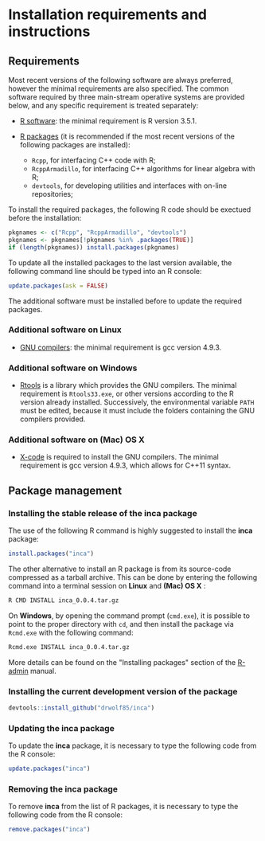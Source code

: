 # Installation requirements and instructions

## Requirements
Most recent versions of the following software are always preferred, however the minimal requirements are also specified. The common software required by three main-stream operative systems are provided below, and any specific requirement is treated separately:

 * [R software](http://www.r-project.org/): the minimal requirement is R version 3.5.1.

 * [R packages](http://cran.r-project.org/) (it is recommended if the most recent versions of the following packages are installed):
     * `Rcpp`, for interfacing C++ code with R;
     * `RcppArmadillo`, for interfacing C++ algorithms for linear algebra with R;
     * `devtools`, for developing utilities and interfaces with on-line repositories;

To install the required packages, the following R code should be exectued before the installation:
```R
pkgnames <- c("Rcpp", "RcppArmadillo", "devtools")
pkgnames <- pkgnames[!pkgnames %in% .packages(TRUE)]
if (length(pkgnames)) install.packages(pkgnames)
```
To update all the installed packages to the last version available, the following command line should be typed into an R console:
```R
update.packages(ask = FALSE)
```
The additional software must be installed before to update the required packages.

### Additional software on Linux

 * [GNU compilers](https://gcc.gnu.org/): the minimal requirement is gcc version 4.9.3.

### Additional software on Windows

 * [Rtools](https://cran.r-project.org/bin/windows/Rtools/) is a library which provides the GNU compilers. The minimal requirement is `Rtools33.exe`, or other versions according to the R version already installed. Successively, the environmental variable `PATH` must be edited, because it must include the folders containing the GNU compilers provided.

### Additional software on (Mac) OS X

 * [X-code](https://developer.apple.com/xcode/download/) is required to install the GNU compilers. The minimal requirement is gcc version 4.9.3, which allows for C++11 syntax.

## Package management
### Installing the stable release of the inca package

The use of the following R command is highly suggested to install the **inca** package:
```R
install.packages("inca")
```

The other alternative to install an R package is from its source-code compressed as a tarball archive. This can be done by entering the following command into a terminal session on **Linux** and **(Mac) OS X**  :
```bash
R CMD INSTALL inca_0.0.4.tar.gz
```

On **Windows**, by opening the command prompt (`cmd.exe`), it is possible to point to the proper directory with `cd`, and then install the package via `Rcmd.exe` with the following command:

```bash
Rcmd.exe INSTALL inca_0.0.4.tar.gz
```

More details can be found on the "Installing packages" section of the [R-admin](https://cran.r-project.org/doc/manuals/R-admin.html) manual.

### Installing the current development version of the package
```R
devtools::install_github("drwolf85/inca")
```

### Updating the inca package
To update the **inca** package, it is necessary to type the following code from the R console:
```R
update.packages("inca")
```

### Removing the inca package
To remove **inca** from the list of R packages, it is necessary to type the following code from the R console:
```R
remove.packages("inca")
```
